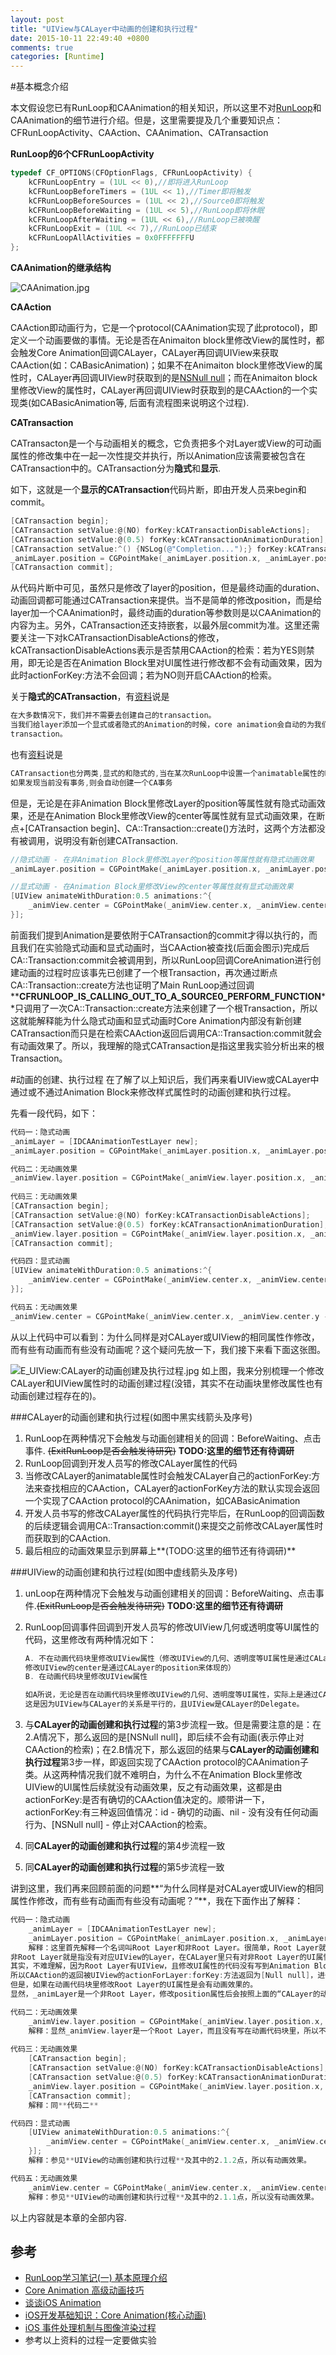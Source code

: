 ```yaml
---
layout: post
title: "UIView与CALayer中动画的创建和执行过程"
date: 2015-10-11 22:49:40 +0800
comments: true
categories: [Runtime]
---
```


<!--more-->

#基本概念介绍

本文假设您已有RunLoop和CAAnimation的相关知识，所以这里不对[RunLoop](http://blog.handy.wang/blog/2014/05/26/runloopxue-xi-bi-ji-1/)和CAAnimation的细节进行介绍。但是，这里需要提及几个重要知识点：CFRunLoopActivity、CAAction、CAAnimation、CATransaction

**RunLoop的6个CFRunLoopActivity**

```objectivec
typedef CF_OPTIONS(CFOptionFlags, CFRunLoopActivity) {
    kCFRunLoopEntry = (1UL << 0),//即将进入RunLoop
    kCFRunLoopBeforeTimers = (1UL << 1),//Timer即将触发
    kCFRunLoopBeforeSources = (1UL << 2),//Source0即将触发
    kCFRunLoopBeforeWaiting = (1UL << 5),//RunLoop即将休眠
    kCFRunLoopAfterWaiting = (1UL << 6),//RunLoop已被唤醒
    kCFRunLoopExit = (1UL << 7),//RunLoop已结束
    kCFRunLoopAllActivities = 0x0FFFFFFFU
};
```

**CAAnimation的继承结构**

![CAAnimation.jpg](https://raw.githubusercontent.com/Handy-Wang/Handy-Wang.github.io/source/source/_posts/img/uiview_calayer_animation_creation_caanimation_hierarchy.jpg)

**CAAction**

CAAction即动画行为，它是一个protocol(CAAnimation实现了此protocol)，即定义一个动画要做的事情。无论是否在Animaiton block里修改View的属性时，都会触发Core Animation回调CALayer，CALayer再回调UIView来获取CAAction(如：CABasicAnimation)；如果不在Animaiton block里修改View的属性时，CALayer再回调UIView时获取到的是[NSNull null](空CAAction)；而在Animaiton block里修改View的属性时，CALayer再回调UIView时获取到的是CAAction的一个实现类(如CABasicAnimation等, 后面有流程图来说明这个过程).

**CATransaction**

CATransacton是一个与动画相关的概念，它负责把多个对Layer或View的可动画属性的修改集中在一起一次性提交并执行，所以Animation应该需要被包含在CATransaction中的。CATransaction分为**隐式**和**显示**.

如下，这就是一个**显示的CATransaction**代码片断，即由开发人员来begin和commit。

```objectivec
[CATransaction begin];
[CATransaction setValue:@(NO) forKey:kCATransactionDisableActions];
[CATransaction setValue:@(0.5) forKey:kCATransactionAnimationDuration];
[CATransaction setValue:^() {NSLog(@"Completion...");} forKey:kCATransactionCompletionBlock];
_animLayer.position = CGPointMake(_animLayer.position.x, _animLayer.position.y - 10);
[CATransaction commit];
```
	
从代码片断中可见，虽然只是修改了layer的position，但是最终动画的duration、动画回调都可能通过CATransaction来提供。当不是简单的修改position，而是给layer加一个CAAnimation时，最终动画的duration等参数则是以CAAnimation的内容为主。另外，CATransaction还支持嵌套，以最外层commit为准。这里还需要关注一下对kCATransactionDisableActions的修改，kCATransactionDisableActions表示是否禁用CAAction的检索：若为YES则禁用，即无论是否在Animation Block里对UI属性进行修改都不会有动画效果，因为此时actionForKey:方法不会回调；若为NO则开启CAAction的检索。

关于**隐式的CATransaction**，有[资料](http://blog.csdn.net/yaozhuoyu/article/details/9533909)说是

```objectivec
在大多数情况下，我们并不需要去创建自己的transaction。
当我们给layer添加一个显式或者隐式的Animation的时候，core animation会自动的为我们创建一个隐式的
transaction。
```

也有[资料](http://geeklu.com/2012/09/animation-in-ios/)说是

```objectivec
CATransaction也分两类,显式的和隐式的,当在某次RunLoop中设置一个animatable属性的时候,
如果发现当前没有事务,则会自动创建一个CA事务
```

但是，无论是在非Animation Block里修改Layer的position等属性就有隐式动画效果，还是在Animation Block里修改View的center等属性就有显式动画效果，在断点+[CATransaction begin]、CA::Transaction::create()方法时，这两个方法都没有被调用，说明没有新创建CATransaction.

```objectivec
//隐式动画 - 在非Animation Block里修改Layer的position等属性就有隐式动画效果
_animLayer.position = CGPointMake(_animLayer.position.x, _animLayer.position.y - 10);

//显式动画 - 在Animation Block里修改View的center等属性就有显式动画效果
[UIView animateWithDuration:0.5 animations:^{
    _animView.center = CGPointMake(_animView.center.x, _animView.center.y - 10);
}];
```

前面我们提到Animation是要依附于CATransaction的commit才得以执行的，而且我们在实验隐式动画和显式动画时，当CAAction被查找(后面会图示)完成后CA::Transaction:commit会被调用到，所以RunLoop回调CoreAnimation进行创建动画的过程时应该事先已创建了一个根Transaction，再次通过断点CA::Transaction::create方法也证明了Main RunLoop通过回调**__CFRUNLOOP_IS_CALLING_OUT_TO_A_SOURCE0_PERFORM_FUNCTION__**只调用了一次CA::Transaction::create方法来创建了一个根Transaction，所以这就能解释能为什么隐式动画和显式动画时Core Animation内部没有新创建CATransaction而只是在检索CAAction返回后调用CA::Transaction:commit就会有动画效果了。所以，我理解的隐式CATransaction是指这里我实验分析出来的根Transaction。

#动画的创建、执行过程
在了解了以上知识后，我们再来看UIView或CALayer中通过或不通过Animation Block来修改样式属性时的动画创建和执行过程。

先看一段代码，如下：

```objectivec
代码一：隐式动画
_animLayer = [IDCAAnimationTestLayer new];
_animLayer.position = CGPointMake(_animLayer.position.x, _animLayer.position.y - 10);

代码二：无动画效果
_animView.layer.position = CGPointMake(_animView.layer.position.x, _animView.layer.position.y - 10);
    
代码三：无动画效果
[CATransaction begin];
[CATransaction setValue:@(NO) forKey:kCATransactionDisableActions];
[CATransaction setValue:@(0.5) forKey:kCATransactionAnimationDuration];
_animView.layer.position = CGPointMake(_animView.layer.position.x, _animView.layer.position.y - 10);
[CATransaction commit];

代码四：显式动画
[UIView animateWithDuration:0.5 animations:^{
    _animView.center = CGPointMake(_animView.center.x, _animView.center.y - 10);
}];

代码五：无动画效果
_animView.center = CGPointMake(_animView.center.x, _animView.center.y - 10);
```

从以上代码中可以看到：为什么同样是对CALayer或UIView的相同属性作修改，而有些有动画而有些没有动画呢？这个疑问先放一下，我们接下来看下面这张图。

![E_UIView:CALayer的动画创建及执行过程.jpg](https://raw.githubusercontent.com/Handy-Wang/Handy-Wang.github.io/source/source/_posts/img/uiview_calayer_animation_creation_callprocess.jpg)
如上图，我来分别梳理一个修改CALayer和UIView属性时的动画创建过程(没错，其实不在动画块里修改属性也有动画创建过程存在的)。

###CALayer的动画创建和执行过程(如图中黑实线箭头及序号)

1. RunLoop在两种情况下会触发与动画创建相关的回调：BeforeWaiting、点击事件. ~~(ExitRunLoop是否会触发待研究)~~ **TODO:这里的细节还有待调研**
2. RunLoop回调到开发人员写的修改CALayer属性的代码
3. 当修改CALayer的animatable属性时会触发CALayer自己的actionForKey:方法来查找相应的CAAction，CALayer的actionForKey方法的默认实现会返回一个实现了CAAction protocol的CAAnimation，如CABasicAnimation
4. 开发人员书写的修改CALayer属性的代码执行完毕后，在RunLoop的回调函数的后续逻辑会调用CA::Transaction:commit()来提交之前修改CALayer属性时而获取到的CAAction.
5. 最后相应的动画效果显示到屏幕上**(TODO:这里的细节还有待调研)**

###UIView的动画创建和执行过程(如图中虚线箭头及序号)


1. unLoop在两种情况下会触发与动画创建相关的回调：BeforeWaiting、点击事件.~~(ExitRunLoop是否会触发待研究)~~ **TODO:这里的细节还有待调研**
2. RunLoop回调事件回调到开发人员写的修改UIView几何或透明度等UI属性的代码，这里修改有两种情况如下：

	```objectivec
	A. 不在动画代码块里修改UIView属性（修改UIView的几何、透明度等UI属性是通过CALayer的对应属性修改来体现的，
	修改UIView的center是通过CALayer的position来体现的）
	B. 在动画代码块里修改UIView属性
	
	如A所说，无论是否在动画代码块里修改UIView的几何、透明度等UI属性，实际上是通过CALayer修改对应属性来完成的，
	这是因为UIView与CALayer的关系是平行的，且UIView是CALayer的Delegate。
	```

3. 与**CALayer的动画创建和执行过程**的第3步流程一致。但是需要注意的是：在2.A情况下，那么返回的是[NSNull null]，即后续不会有动画(表示停止对CAAction的检索)；在2.B情况下，那么返回的结果与**CALayer的动画创建和执行过程**第3步一样，即返回实现了CAAction protocol的CAAnimation子类。从这两种情况我们就不难明白，为什么不在Animation Block里修改UIView的UI属性后续就没有动画效果，反之有动画效果，这都是由actionForKey:是否有确切的CAAction值决定的。顺带讲一下，actionForKey:有三种返回值情况：id<CAAction> - 确切的动画、nil - 没有没有任何动画行为、[NSNull null] - 停止对CAAction的检索。
4. 同**CALayer的动画创建和执行过程**的第4步流程一致
5. 同**CALayer的动画创建和执行过程**的第5步流程一致

讲到这里，我们再来回顾前面的问题**“为什么同样是对CALayer或UIView的相同属性作修改，而有些有动画而有些没有动画呢？”**，我在下面作出了解释：

```objectivec
代码一：隐式动画
	_animLayer = [IDCAAnimationTestLayer new];
	_animLayer.position = CGPointMake(_animLayer.position.x, _animLayer.position.y - 10);
	解释：这里首先解释一个名词叫Root Layer和非Root Layer。很简单，Root Layer就是指有对应UIView的Layer，
非Root Layer就是指没有对应UIView的Layer，在CALayer里只有对非Root Layer的UI属性修改才会有隐式动画效果。
其实，不难理解，因为Root Layer有UIView，且修改UI属性的代码没有写到Animation Block里，
所以CAAction的返回被UIView的actionForLayer:forKey:方法返回为[Null null]，进一步回调到CALayer里actionForKey:的返回值为nil。
但是，如果在动画代码块里修改Root Layer的UI属性是会有动画效果的。
显然，_animLayer是一个非Root Layer，修改position属性后会按照上面的“CALayer的动画创建和执行过程”来执行，所以有动画效果。

代码二：无动画效果
	_animView.layer.position = CGPointMake(_animView.layer.position.x, _animView.layer.position.y - 10);
	解释：显然_animView.layer是一个Root Layer，而且没有写在动画代码块里，所以不会有隐式动画。
    
代码三：无动画效果
	[CATransaction begin];
	[CATransaction setValue:@(NO) forKey:kCATransactionDisableActions];
	[CATransaction setValue:@(0.5) forKey:kCATransactionAnimationDuration];
	_animView.layer.position = CGPointMake(_animView.layer.position.x, _animView.layer.position.y - 10);
	[CATransaction commit];
	解释：同**代码二**

代码四：显式动画
	[UIView animateWithDuration:0.5 animations:^{
	    _animView.center = CGPointMake(_animView.center.x, _animView.center.y - 10);
	}];
	解释：参见**UIView的动画创建和执行过程**及其中的2.1.2点，所以有动画效果。

代码五：无动画效果
	_animView.center = CGPointMake(_animView.center.x, _animView.center.y - 10);
	解释：参见**UIView的动画创建和执行过程**及其中的2.1.1点，所以没有动画效果。
```

以上内容就是本章的全部内容.

## 参考
* [RunLoop学习笔记(一) 基本原理介绍](http://blog.handy.wang/blog/2014/05/26/runloopxue-xi-bi-ji-1/)
* [Core Animation 高级动画技巧](http://blog.csdn.net/yaozhuoyu/article/details/9533909)
* [谈谈iOS Animation](http://geeklu.com/2012/09/animation-in-ios/)
* [iOS开发基础知识：Core Animation(核心动画)](http://www.jianshu.com/p/8c1c1697c0ce)
* [iOS 事件处理机制与图像渲染过程](http://mp.weixin.qq.com/s?__biz=MzAwNDY1ODY2OQ==&mid=400417748&idx=1&sn=0c5f6747dd192c5a0eea32bb4650c160&scene=4#wechat_redirect)
* 参考以上资料的过程一定要做实验
